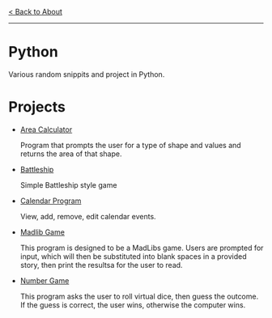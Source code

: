 [< Back to About](https://github.com/KrisLloyd/About#about)
***

# Python
Various random snippits and project in Python.

# Projects
* <a href="https://github.com/KrisLloyd/Python/tree/master/AreaCalculator#about" target="_blank">Area Calculator</a>

  Program that prompts the user for a type of shape and values and returns the area of that shape.
  
* <a href="https://github.com/KrisLloyd/Python/tree/master/Battleship#about" target="_blank">Battleship</a>

  Simple Battleship style game
 
* <a href="https://github.com/KrisLloyd/Python/tree/master/Calendar#about" target="_blank">Calendar Program</a>

  View, add, remove, edit calendar events.
 
* <a href="https://github.com/KrisLloyd/Scripts" target="_blank">Madlib Game</a>

  This program is designed to be a MadLibs game. Users are prompted for input, which will then be substituted into blank spaces in a provided story, then print the resultsa for the user to read.
  
* <a href="https://github.com/KrisLloyd/Python/tree/master/Calendar#about" target="_blank">Number Game</a>

  This program asks the user to roll virtual dice, then guess the outcome. If the guess is correct, the user wins, otherwise the computer wins.
  
  
  
  
